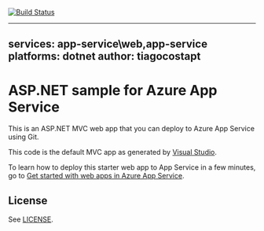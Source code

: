 [![Build Status](https://dev.azure.com/2kemo2sabe/BuildASPNETwithNET/_apis/build/status%2FM10vir.app-service-web-dotnet-get-started?branchName=main)](https://dev.azure.com/2kemo2sabe/BuildASPNETwithNET/_build/latest?definitionId=15&branchName=main)




---
services: app-service\web,app-service
platforms: dotnet
author: tiagocostapt
---

# ASP.NET sample for Azure App Service

This is an ASP.NET MVC web app that you can deploy to Azure App Service using Git. 

This code is the default MVC app as generated by 
[Visual Studio](https://www.visualstudio.com/products/visual-studio-community-vs).

To learn how to deploy this starter web app to App Service in a few minutes, go to 
[Get started with web apps in Azure App Service](https://azure.microsoft.com/en-us/documentation/articles/app-service-web-get-started/). 

## License

See [LICENSE](LICENSE).
